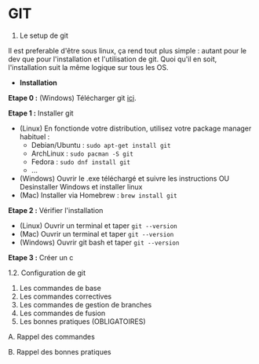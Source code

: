 # GIT

1. Le setup de git

Il est preferable d'être sous linux, ça rend tout plus simple : autant pour le dev que pour l'installation et l'utilisation de git. Quoi qu'il en soit, l'installation suit la même logique sur tous les OS.

* **Installation**
  
__Etape 0 :__ (Windows) Télécharger git [ici](https://git-scm.com/download/win).

__Etape 1 :__ Installer git
* (Linux) En fonctionde votre distribution, utilisez votre package manager habituel :
    * Debian/Ubuntu : `sudo apt-get install git`
    * ArchLinux : `sudo pacman -S git`
    * Fedora : `sudo dnf install git`
    * ...
* (Windows)  Ouvrir le .exe téléchargé et suivre les instructions OU Desinstaller Windows et installer linux 
* (Mac) Installer via Homebrew : `brew install git`
  
__Etape 2 :__ Vérifier l'installation
* (Linux) Ouvrir un terminal et taper `git --version`
* (Mac) Ouvrir un terminal et taper `git --version`
* (Windows) Ouvrir git bash et taper `git --version`

__Etape 3 :__ Créer un c


1.2. Configuration de git

1. Les commandes de base
2. Les commandes correctives
3. Les commandes de gestion de branches
4. Les commandes de fusion
5. Les bonnes pratiques (OBLIGATOIRES)


A. Rappel des commandes

B. Rappel des bonnes pratiques